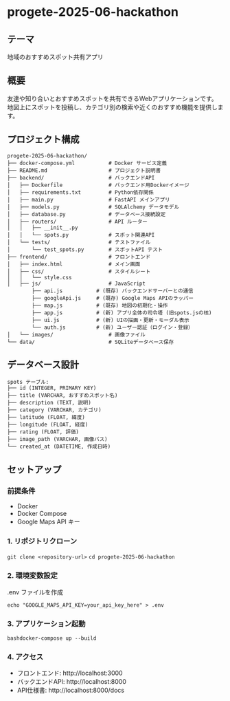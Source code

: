 # progete-2025-06-hackathon

## テーマ
地域のおすすめスポット共有アプリ


## 概要
友達や知り合いとおすすめスポットを共有できるWebアプリケーションです。
地図上にスポットを投稿し、カテゴリ別の検索や近くのおすすめ機能を提供します。


## プロジェクト構成



```
progete-2025-06-hackathon/
├── docker-compose.yml           # Docker サービス定義
├── README.md                    # プロジェクト説明書
├── backend/                     # バックエンドAPI
│   ├── Dockerfile               # バックエンド用Dockerイメージ
│   ├── requirements.txt         # Python依存関係
│   ├── main.py                  # FastAPI メインアプリ
│   ├── models.py                # SQLAlchemy データモデル
│   ├── database.py              # データベース接続設定
│   ├── routers/                 # API ルーター
│   │   ├── __init__.py
│   │   └── spots.py             # スポット関連API
│   └── tests/                   # テストファイル
│       └── test_spots.py        # スポットAPI テスト
├── frontend/                    # フロントエンド
│   ├── index.html               # メイン画面
│   ├── css/                     # スタイルシート
│   │   └── style.css
│   ├── js/                      # JavaScript
        ├── api.js           # (既存) バックエンドサーバーとの通信
        ├── googleApi.js     # (既存) Google Maps APIのラッパー
        ├── map.js           # (既存) 地図の初期化・操作
        ├── app.js           # (新) アプリ全体の司令塔 (旧spots.jsの核)
        ├── ui.js            # (新) UIの描画・更新・モーダル表示
        └── auth.js          # (新) ユーザー認証（ログイン・登録）
│   └── images/                  # 画像ファイル
└── data/                        # SQLiteデータベース保存

```

## データベース設計

```
spots テーブル:
├── id (INTEGER, PRIMARY KEY)
├── title (VARCHAR, おすすめスポット名)
├── description (TEXT, 説明)
├── category (VARCHAR, カテゴリ)
├── latitude (FLOAT, 緯度)
├── longitude (FLOAT, 経度)
├── rating (FLOAT, 評価)
├── image_path (VARCHAR, 画像パス)
└── created_at (DATETIME, 作成日時)
```


## セットアップ


### 前提条件

- Docker
- Docker Compose
- Google Maps API キー

### 1. リポジトリクローン
`git clone <repository-url>`
`cd progete-2025-06-hackathon`


### 2. 環境変数設定
 .env ファイルを作成 

`echo "GOOGLE_MAPS_API_KEY=your_api_key_here" > .env`

### 3. アプリケーション起動
`bashdocker-compose up --build`

### 4. アクセス

- フロントエンド: http://localhost:3000
- バックエンドAPI: http://localhost:8000
- API仕様書: http://localhost:8000/docs
